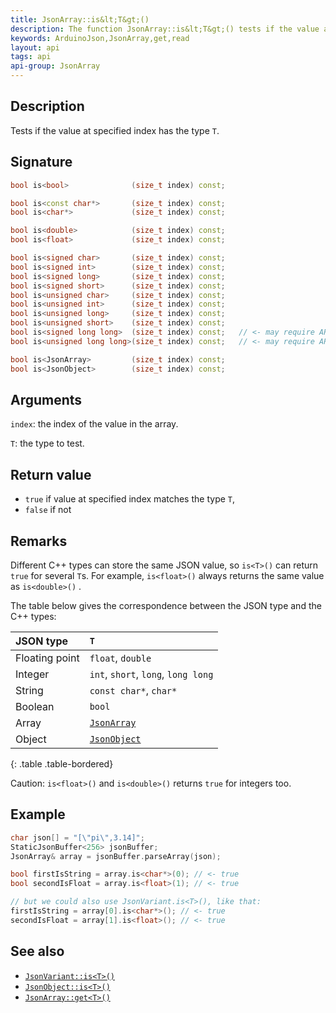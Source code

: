 ```yaml
---
title: JsonArray::is&lt;T&gt;()
description: The function JsonArray::is&lt;T&gt;() tests if the value at specified index has the type T.
keywords: ArduinoJson,JsonArray,get,read
layout: api
tags: api
api-group: JsonArray
---
```


## Description

Tests if the value at specified index has the type `T`.

## Signature

```c++
bool is<bool>              (size_t index) const;

bool is<const char*>       (size_t index) const;
bool is<char*>             (size_t index) const;

bool is<double>            (size_t index) const;
bool is<float>             (size_t index) const;

bool is<signed char>       (size_t index) const;
bool is<signed int>        (size_t index) const;
bool is<signed long>       (size_t index) const;
bool is<signed short>      (size_t index) const;
bool is<unsigned char>     (size_t index) const;
bool is<unsigned int>      (size_t index) const;
bool is<unsigned long>     (size_t index) const;
bool is<unsigned short>    (size_t index) const;
bool is<signed long long>  (size_t index) const;   // <- may require ARDUINOJSON_USE_LONG_LONG
bool is<unsigned long long>(size_t index) const;   // <- may require ARDUINOJSON_USE_LONG_LONG

bool is<JsonArray>         (size_t index) const;
bool is<JsonObject>        (size_t index) const;
```

## Arguments

`index`: the index of the value in the array.

`T`: the type to test.

## Return value

* `true` if value at specified index matches the type `T`,
* `false` if not

## Remarks

Different C++ types can store the same JSON value, so `is<T>()` can return `true` for several `T`s. For example, `is<float>()` always returns the same value as `is<double>()` .

The table below gives the correspondence between the JSON type and the C++ types:

| JSON type      | `T`                                              |
|:---------------|:-------------------------------------------------|
| Floating point | `float`, `double`                                |
| Integer        | `int`, `short`, `long`, `long long`              |
| String         | `const char*`, `char*`                           |
| Boolean        | `bool`                                           |
| Array          | [`JsonArray`]({{site.baseurl}}/api/jsonarray/)   |
| Object         | [`JsonObject`]({{site.baseurl}}/api/jsonobject/) |
{: .table .table-bordered}

Caution: `is<float>()` and `is<double>()` returns `true` for integers too.

## Example

```c++
char json[] = "[\"pi\",3.14]";
StaticJsonBuffer<256> jsonBuffer;
JsonArray& array = jsonBuffer.parseArray(json);

bool firstIsString = array.is<char*>(0); // <- true
bool secondIsFloat = array.is<float>(1); // <- true

// but we could also use JsonVariant.is<T>(), like that:
firstIsString = array[0].is<char*>(); // <- true
secondIsFloat = array[1].is<float>(); // <- true
```

## See also

* [`JsonVariant::is<T>()`]({{site.baseurl}}/api/jsonvariant/is/)
* [`JsonObject::is<T>()`]({{site.baseurl}}/api/jsonobject/is/)
* [`JsonArray::get<T>()`]({{site.baseurl}}/api/jsonarray/get/)
